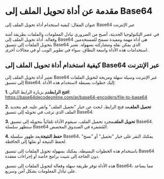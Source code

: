 مقدمة عن أداة تحويل الملف إلى Base64
====================================

عنوان المقال: كيفية استخدام أداة تحويل الملف إلى Base64 عبر الإنترنت

في عصر التكنولوجيا الحديثة، أصبح من الضروري تبادل المعلومات والملفات بطريقة آمنة وفعالة. أداة تحويل الملف إلى Base64 هي أداة مهمة ومفيدة تسمح للمستخدمين بتحويل الملفات إلى تنسيق Base64 الذي يمكن نقله ومشاركته بسهولة. تعتبر استخدامات هذه الأداة واسعة النطاق، سواء في تطوير الويب أو في مجالات أخرى.

كيفية استخدام أداة تحويل الملف إلى Base64 عبر الإنترنت
------------------------------------------------------

تعتبر أداة تحويل الملف إلى Base64 عبر الإنترنت وسيلة سهلة ومريحة لتحويل الملفات إلى تنسيق Base64. إليك خطوات بسيطة لاستخدام هذه الأداة:

**1. افتح الرابط**قم بزيارة الرابط التالي: <https://base64decodeonline.com/ar/base64-encoders/file-to-base64>

**2. تحميل الملف**بعد فتح الرابط، ابحث عن خيار "تحميل الملف" وانقر عليه. قم بتحديد الملف الذي ترغب في تحويله إلى تنسيق Base64.

**3. تحويل الملف**بمجرد تحميل الملف، سيقوم الأداة تلقائياً بتحويله إلى تنسيق Base64. ستظهر سلسلة Base64 المُشفرة في الصندوق المخصص.

**4. حفظ النتيجة**بعد ظهور سلسلة Base64، يمكنك النقر على خيار "تحميل" أو "نسخ" لحفظ النتيجة أو نقلها إلى الحافظة.

باستخدام هذه الخطوات البسيطة، يمكنك بسهولة تحويل الملفات إلى تنسيق Base64 دون الحاجة إلى تثبيت برامج خاصة أو إجراءات معقدة.

هذه الأداة توفر طريقة سهلة وفعالة لتحويل الملفات إلى تنسيق Base64، مما يساعد على تبادل المعلومات بشكل آمن وسريع.